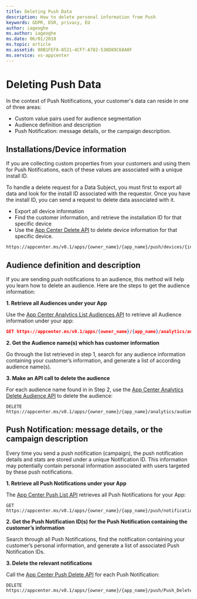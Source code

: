 ```yaml
---
title: Deleting Push Data
description: How to delete personal information from Push
keywords: GDPR, DSR, privacy, EU
author: iageoghe
ms.author: iageoghe
ms.date: 06/01/2018 
ms.topic: article 
ms.assetid: 80B1FEF8-8521-4CF7-A782-530D89C68A0F
ms.service: vs-appcenter
---
```


# Deleting Push Data

In the context of Push Notifications, your customer's data can reside in one of three areas:

* Custom value pairs used for audience segmentation
* Audience definition and description
* Push Notification: message details, or the campaign description.

## Installations/Device information

If you are collecting custom properties from your customers and using them for Push Notifications, each of these values are associated with a unique install ID.

To handle a delete request for a Data Subject, you must first to export all data and look for the install ID associated with the requestor. Once you have the install ID, you can send a request to delete data associated with it.

* Export all device information
* Find the customer information, and retrieve the installation ID for that specific device
* Use the [App Center Delete API](https://openapi.appcenter.ms/#/push/Push_DeleteInstallId) to delete device information for that specific device.

```
https://appcenter.ms/v0.1/apps/{owner_name}/{app_name}/push/devices/{install_id}
```

## Audience definition and description

If you are sending push notifications to an audience, this method will help you learn how to delete an audience. Here are the steps to get the audience information:

**1. Retrieve all Audiences under your App**

Use the [App Center Analytics List Audiences API](https://openapi.appcenter.ms/#/analytics/Analytics_ListAudiences) to retrieve all Audience information under your app:

 ```json
 GET https://appcenter.ms/v0.1/apps/{owner_name}/{app_name}/analytics/audiences
 ```

**2. Get the Audience name(s) which has customer information**

Go through the list retrieved in step 1, search for any audience information containing your customer’s information, and generate a list of according audience name(s).

**3. Make an API call to delete the audience**

For each audience name found in in Step 2, use the [App Center Analytics Delete Audience API](https://openapi.appcenter.ms/#/analytics/Analytics_DeleteAudience) to delete the audience:

```
DELETE https://appcenter.ms/v0.1/apps/{owner_name}/{app_name}/analytics/audiences/{audience_name}
```

## Push Notification: message details, or the campaign description

Every time you send a push notification (campaign), the push notification details and stats are stored under a unique Notification ID. This information may potentially contain personal information associated with users targeted by these push notifications.

**1. Retrieve all Push Notifications under your App**

The [App Center Push List API](https://openapi.appcenter.ms/#/push/Push_List) retrieves all Push Notifications for your App:

```
GET https://appcenter.ms/v0.1/apps/{owner_name}/{app_name}/push/notifications
```

**2. Get the Push Notification ID(s) for the Push Notification containing the customer’s information**

Search through all Push Notifications, find the notification containing your customer’s personal information, and generate a list of associated Push Notification IDs.

**3. Delete the relevant notifications**

Call the [App Center Push Delete API](https://openapi.appcenter.ms/#/operations/push/Push_Delete) for each Push Notification:
 
```
DELETE https://appcenter.ms/v0.1/apps/{owner_name}/{app_name}/push/Push_Delete
```
